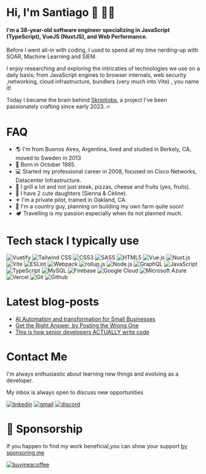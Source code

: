 # Hi, I'm Santiago 👋 👨‍💻

#### I'm a 38-year-old software engineer specializing in JavaScript (TypeScript), VueJS (NuxtJS), and Web Performance.
Before I went all-in with coding, I used to spend all my time nerding-up with SOAR, Machine Learning and SIEM.

I enjoy researching and exploring the intricaties of technologies we use on a daily basis; from JavaScript engines to browser internals, web security ,networking, cloud infrastructure, bundlers (very much into Vite) , you name it!

Today I became the brain behind [Skriptjobs](https://skriptjobs.com), a project I've been passionately crafting since early 2023. 🔥


# FAQ
- 🌎 I'm from Buenos Aires, Argentina, lived and studied in Berkely, CA, moved to Sweden in 2013
- 🐣 Born in October 1985.
- 💻 Started my professional career in 2008, focused on Cisco Networks, Datacenter Infrastructure.
- 🥩 I grill a lot and not just steak, pizzas, cheese and fruits (yes, fruits).
- 👶 I have 2 cute daughters (Sienna & Cèline).
- ✈ I'm a private pilot, trained in Oakland, CA.
- 🐓 I'm a country guy, planning on building my own farm quite soon!
- 🏕️ Travelling is my passion especially when its not planned much.

# Tech stack I typically use

![Vuetify](https://img.shields.io/static/v1?style=flat&message=Vuetify&color=2d333b&logo=Vuetify&logoColor=8DD6F9&label=)
![Tailwind CSS](https://img.shields.io/static/v1?style=flat&message=Tailwind+CSS&color=2d333b&logo=Tailwind+CSS&logoColor=06B6D4&label=)
![CSS3](https://img.shields.io/static/v1?style=flat&message=CSS3&color=2d333b&logo=CSS3&logoColor=1572B6&label=)
![SASS](https://img.shields.io/static/v1?style=flat&message=Sass&color=2d333b&logo=sass&logoColor=CC6699&label=)
![HTML5](https://img.shields.io/static/v1?style=flat&message=HTML5&color=2d333b&logo=JavaScript&logoColor=E34F26&label=)
![Vue.js](https://img.shields.io/static/v1?style=flat&message=Vue.js&color=2d333b&logo=Vue.js&logoColor=4FC08D&label=)
![Nuxt.js](https://img.shields.io/static/v1?style=flat&message=Nuxt.js&color=2d333b&logo=Nuxt.js&logoColor=4FC08D&label=)
![Vite](https://img.shields.io/static/v1?style=flat&message=Vite&color=2d333b&logo=Vite&logoColor=b635f7&label=)
![ESLint](https://img.shields.io/static/v1?style=flat&message=ESLint&color=2d333b&logo=eslint&logoColor=4B32C3&label=)
![Webpack](https://img.shields.io/static/v1?style=flat&message=Webpack&color=2d333b&logo=Webpack&logoColor=8DD6F9&label=)
![rollup.js](https://img.shields.io/static/v1?style=flat&message=Rollup.js&color=2d333b&logo=rollup.js&logoColor=fe3333&label=)
![Node.js](https://img.shields.io/static/v1?style=flat&message=Node.js&color=2d333b&logo=Node.js&logoColor=6ea35c&label=)
![GraphQL](https://img.shields.io/static/v1?style=flat&message=GraphQL&color=2d333b&logo=graphql&logoColor=dd34a6&label=)
![JavaScript](https://img.shields.io/static/v1?style=flat&message=JavaScript&color=2d333b&logo=JavaScript&logoColor=F7DF1E&label=)
![TypeScript](https://img.shields.io/static/v1?style=flat&message=TypeScript&color=2d333b&logo=TypeScript&logoColor=3178C6&label=)
![MySQL](https://img.shields.io/static/v1?style=flat&message=MySQL&color=2d333b&logo=MySQL&logoColor=FFFFFF&label=)
![Firebase](https://img.shields.io/static/v1?style=flat&message=Firebase&color=2d333b&logo=Firebase&logoColor=FFCA28&label=)
![Google Cloud](https://img.shields.io/static/v1?style=flat&message=Google+Cloud&color=2d333b&logo=Google+Cloud&logoColor=FFFFFF&label=)
![Microsoft Azure](https://img.shields.io/static/v1?style=flat&message=Microsoft+Azure&color=2d333b&logo=Microsoft+Azure&logoColor=FFFFFF&label=)
![Vercel](https://img.shields.io/static/v1?style=flat&message=Vercel&color=2d333b&logo=Vercel&logoColor=FFFFFF&label=)
![Git](https://img.shields.io/static/v1?style=flat&message=Git&color=2d333b&logo=Git&logoColor=F1502F&label=)
![Github](https://img.shields.io/static/v1?style=flat&message=GitHub&color=2d333b&logo=Github&logoColor=ffff&label=)

# Latest blog-posts

- [AI Automation and transformation for Small Businesses](https://www.linkedin.com/pulse/ai-automation-transformation-small-businesses-santiago-aloi-fwhif/?trackingId=D7bOyikwS1WUyUVSfU7gzw%3D%3D)
- [Get the Right Answer, by Posting the Wrong One](https://www.linkedin.com/pulse/get-right-answer-posting-wrong-one-santiago-aloi-xb9hf/?trackingId=6aSkTErJQ1WegeozOEU%2BGw%3D%3D)
- [This is how senior developers ACTUALLY write code](https://www.linkedin.com/pulse/how-senior-developers-actually-write-code-santiago-aloi-qw2yf/?trackingId=6qySIiv8R56dBuq%2Bpr%2FNKw%3D%3D)

# Contact Me

I'm always enthusiastic about learning new things and evolving as a developer.

My inbox is always open to discuss new opportunities

[![linkedin](https://img.shields.io/badge/linkedin-2d333b?style=flat&logo=linkedin&logoColor=#2d333b)](https://www.linkedin.com/in/santiagoaloi/)
[![gmail](https://img.shields.io/badge/gmail-2d333b?style=flat&logo=gmail&logoColor=white)](mailto:santiagoaloi@gmail.com)
[![discord](https://img.shields.io/badge/discord-2d333b?style=flat&logo=discord&logoColor=white)](mailto:santiagoaloi@gmail.com)

# 🥇 Sponsorship

If you happen to find my work beneficial,you can show your support
[ by sponsoring me](https://github.com/sponsors/santiagoaloi)

[![buymeacoffee](https://img.shields.io/badge/buymeacoffee-2d333b?style=flat&logo=buymeacoffee&logoColor=white)](https://www.buymeacoffee.com/santiagoald) 



